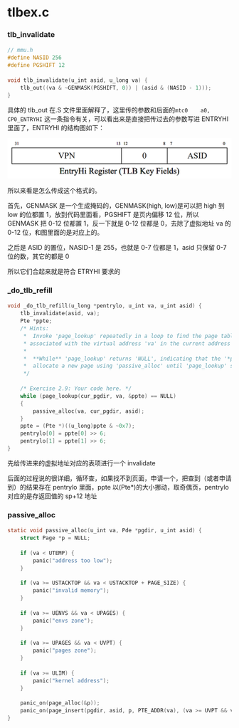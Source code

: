 # tlbex.c

### tlb_invalidate

```c
// mmu.h
#define NASID 256
#define PGSHIFT 12

void tlb_invalidate(u_int asid, u_long va) {
	tlb_out((va & ~GENMASK(PGSHIFT, 0)) | (asid & (NASID - 1)));
}
```

具体的 tlb_out 在.S 文件里面解释了，这里传的参数和后面的`mtc0    a0, CP0_ENTRYHI` 这一条指令有关，可以看出来是直接把传过去的参数写进 ENTRYHI 里面了，ENTRYHI 的结构图如下：

![Untitled](./img_lab2/屏幕截图%202024-03-31%20010612.png)

所以来看是怎么传成这个格式的。

首先，GENMASK 是一个生成掩码的，GENMASK(high, low)是可以把 high 到 low 的位都置 1，放到代码里面看，PGSHIFT 是页内偏移 12 位，所以 GENMASK 把 0-12 位都置 1，反一下就是 0-12 位都是 0，去除了虚拟地址 va 的 0-12 位，和图里面的是对应上的。

之后是 ASID 的置位，NASID-1 是 255，也就是 0-7 位都是 1，asid 只保留 0-7 位的数，其它的都是 0

所以它们合起来就是符合 ETRYHI 要求的

### \_do_tlb_refill

```c
void _do_tlb_refill(u_long *pentrylo, u_int va, u_int asid) {
	tlb_invalidate(asid, va);
	Pte *ppte;
	/* Hints:
	 *  Invoke 'page_lookup' repeatedly in a loop to find the page table entry '*ppte'
	 * associated with the virtual address 'va' in the current address space 'cur_pgdir'.
	 *
	 *  **While** 'page_lookup' returns 'NULL', indicating that the '*ppte' could not be found,
	 *  allocate a new page using 'passive_alloc' until 'page_lookup' succeeds.
	 */

	/* Exercise 2.9: Your code here. */
	while (page_lookup(cur_pgdir, va, &ppte) == NULL)
	{
		passive_alloc(va, cur_pgdir, asid);
	}
	ppte = (Pte *)((u_long)ppte & ~0x7);
	pentrylo[0] = ppte[0] >> 6;
	pentrylo[1] = ppte[1] >> 6;
}
```

先给传进来的虚拟地址对应的表项进行一个 invalidate

后面的过程说的很详细，循环查，如果找不到页面，申请一个，把查到（或者申请到）的结果存在 pentrylo 里面，ppte 以(Pte\*)的大小挪动，取奇偶页，pentrylo 对应的是存返回值的 sp+12 地址

### passive_alloc

```c
static void passive_alloc(u_int va, Pde *pgdir, u_int asid) {
	struct Page *p = NULL;

	if (va < UTEMP) {
		panic("address too low");
	}

	if (va >= USTACKTOP && va < USTACKTOP + PAGE_SIZE) {
		panic("invalid memory");
	}

	if (va >= UENVS && va < UPAGES) {
		panic("envs zone");
	}

	if (va >= UPAGES && va < UVPT) {
		panic("pages zone");
	}

	if (va >= ULIM) {
		panic("kernel address");
	}

	panic_on(page_alloc(&p));
	panic_on(page_insert(pgdir, asid, p, PTE_ADDR(va), (va >= UVPT && va < ULIM) ? 0 : PTE_D));
}
```
